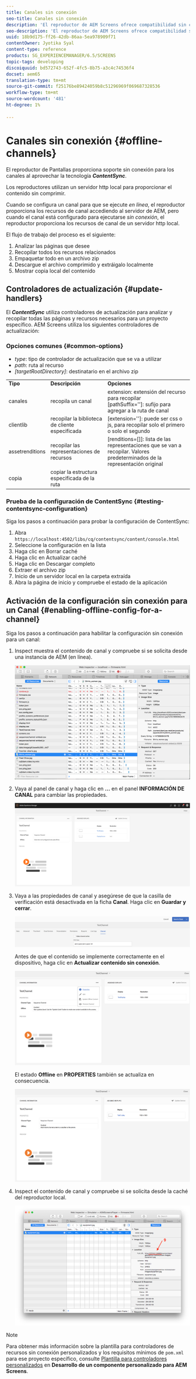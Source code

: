 ```yaml
---
title: Canales sin conexión
seo-title: Canales sin conexión
description: 'El reproductor de AEM Screens ofrece compatibilidad sin conexión para canales al aprovechar la tecnología ContentSync. Siga esta página para obtener más información sobre los controladores de actualización y la activación de la configuración sin conexión para un canal.  '
seo-description: 'El reproductor de AEM Screens ofrece compatibilidad sin conexión para canales al aprovechar la tecnología ContentSync. Siga esta página para obtener más información sobre los controladores de actualización y la activación de la configuración sin conexión para un canal.  '
uuid: 18b9d175-ff26-42db-86aa-5ea978909f71
contentOwner: Jyotika Syal
content-type: reference
products: SG_EXPERIENCEMANAGER/6.5/SCREENS
topic-tags: developing
discoiquuid: bd572743-652f-4fc5-8b75-a3c4c74536f4
docset: aem65
translation-type: tm+mt
source-git-commit: f25176be89424059b8c51296969f069687328536
workflow-type: tm+mt
source-wordcount: '481'
ht-degree: 1%

---
```



# Canales sin conexión {#offline-channels}

El reproductor de Pantallas proporciona soporte sin conexión para los canales al aprovechar la tecnología ***ContentSync***.

Los reproductores utilizan un servidor http local para proporcionar el contenido sin comprimir.

Cuando se configura un canal para que se ejecute *en línea*, el reproductor proporciona los recursos de canal accediendo al servidor de AEM, pero cuando el canal está configurado para ejecutarse *sin conexión*, el reproductor proporciona los recursos de canal de un servidor http local.

El flujo de trabajo del proceso es el siguiente:

1. Analizar las páginas que desee
1. Recopilar todos los recursos relacionados
1. Empaquetar todo en un archivo zip
1. Descargue el archivo comprimido y extráigalo localmente
1. Mostrar copia local del contenido

## Controladores de actualización {#update-handlers}

El ***ContentSync*** utiliza controladores de actualización para analizar y recopilar todas las páginas y recursos necesarios para un proyecto específico. AEM Screens utiliza los siguientes controladores de actualización:

### Opciones comunes {#common-options}

* *type*: tipo de controlador de actualización que se va a utilizar
* *path*: ruta al recurso
* *[targetRootDirectory]*: destinatario en el archivo zip

<table>
 <tbody>
  <tr>
   <td><strong>Tipo</strong></td> 
   <td><strong>Descripción</strong></td> 
   <td><strong>Opciones</strong></td> 
  </tr>
  <tr>
   <td>canales</td> 
   <td>recopila un canal</td> 
   <td>extension: extensión del recurso para recopilar<br /> [pathSuffix='']: sufijo para agregar a la ruta de canal<br /> </td> 
  </tr>
  <tr>
   <td>clientlib</td> 
   <td>recopilar la biblioteca de cliente especificada</td> 
   <td>[extension='']: puede ser css o js, para recopilar solo el primero o solo el segundo</td> 
  </tr>
  <tr>
   <td>assetrenditions</td> 
   <td>recopilar las representaciones de recursos</td> 
   <td>[renditions=[]]: lista de las representaciones que se van a recopilar. Valores predeterminados de la representación original</td> 
  </tr>
  <tr>
   <td>copia</td> 
   <td>copiar la estructura especificada de la ruta</td> 
   <td> </td> 
  </tr>
 </tbody>
</table>

### Prueba de la configuración de ContentSync {#testing-contentsync-configuration}

Siga los pasos a continuación para probar la configuración de ContentSync:

1. Abra `https://localhost:4502/libs/cq/contentsync/content/console.html`
1. Seleccione la configuración en la lista
1. Haga clic en Borrar caché
1. Haga clic en Actualizar caché
1. Haga clic en Descargar completo
1. Extraer el archivo zip
1. Inicio de un servidor local en la carpeta extraída
1. Abra la página de inicio y compruebe el estado de la aplicación

## Activación de la configuración sin conexión para un Canal {#enabling-offline-config-for-a-channel}

Siga los pasos a continuación para habilitar la configuración sin conexión para un canal:

1. Inspect muestra el contenido de canal y compruebe si se solicita desde una instancia de AEM (en línea).

   ![chlimage_1-24](assets/chlimage_1-24.png)

1. Vaya al panel de canal y haga clic en **...** en el panel **INFORMACIÓN DE CANAL** para cambiar las propiedades.

   ![chlimage_1-25](assets/chlimage_1-25.png)

1. Vaya a las propiedades de canal y asegúrese de que la casilla de verificación está desactivada en la ficha **Canal**. Haga clic en **Guardar y cerrar**.

   ![screen_shot_2017-12-19at122422pm](assets/screen_shot_2017-12-19at122422pm.png)

   Antes de que el contenido se implemente correctamente en el dispositivo, haga clic en **Actualizar contenido sin conexión**.

   ![screen_shot_2017-12-19at122637pm](assets/screen_shot_2017-12-19at122637pm.png)

   El estado **Offline** en **PROPERTIES** también se actualiza en consecuencia.

   ![screen_shot_2017-12-19at124735pm](assets/screen_shot_2017-12-19at124735pm.png)

1. Inspect el contenido de canal y compruebe si se solicita desde la caché del reproductor local.

   ![chlimage_1-26](assets/chlimage_1-26.png)

>[!NOTE]
>
>Para obtener más información sobre la plantilla para controladores de recursos sin conexión personalizados y los requisitos mínimos de `pom.xml` para ese proyecto específico, consulte [Plantilla para controladores personalizados](/help/user-guide/developing-custom-component-tutorial-develop.md#custom-handlers) en **Desarrollo de un componente personalizado para AEM Screens**.